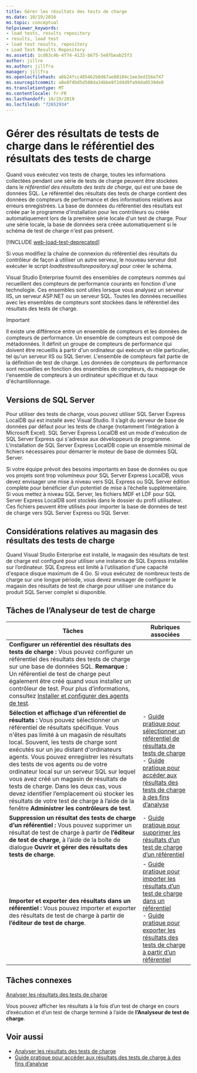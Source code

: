 ```yaml
---
title: Gérer les résultats des tests de charge
ms.date: 10/19/2016
ms.topic: conceptual
helpviewer_keywords:
- load tests, results repository
- results, load test
- load test results, repository
- Load Test Results Repository
ms.assetid: 1cd63c4b-4f74-4133-b675-5e8fbeab25f3
author: jillre
ms.author: jillfra
manager: jillfra
ms.openlocfilehash: a6b24fcc485462b8d67ae88104c1ee3ed156e747
ms.sourcegitcommit: a8e8f4bd5d508da34bbe9f2d4d9fa94da0539de0
ms.translationtype: MT
ms.contentlocale: fr-FR
ms.lasthandoff: 10/19/2019
ms.locfileid: "72652934"
---
```

# <a name="manage-load-test-results-in-the-load-test-results-repository"></a>Gérer des résultats de tests de charge dans le référentiel des résultats des tests de charge

Quand vous exécutez vos tests de charge, toutes les informations collectées pendant une série de tests de charge peuvent être stockées dans le *référentiel des résultats des tests de charge*, qui est une base de données SQL. Le référentiel des résultats des tests de charge contient des données de compteurs de performance et des informations relatives aux erreurs enregistrées. La base de données du référentiel des résultats est créée par le programme d'installation pour les contrôleurs ou créée automatiquement lors de la première série locale d'un test de charge. Pour une série locale, la base de données sera créée automatiquement si le schéma de test de charge n'est pas présent.

[!INCLUDE [web-load-test-deprecated](includes/web-load-test-deprecated.md)]

Si vous modifiez la chaîne de connexion du référentiel des résultats du contrôleur de façon à utiliser un autre serveur, le nouveau serveur doit exécuter le script *loadtestresultsrepository.sql* pour créer le schéma.

Visual Studio Enterprise fournit des ensembles de compteurs nommés qui recueillent des compteurs de performance courants en fonction d'une technologie. Ces ensembles sont utiles lorsque vous analysez un serveur IIS, un serveur ASP.NET ou un serveur SQL. Toutes les données recueillies avec les ensembles de compteurs sont stockées dans le référentiel des résultats des tests de charge.

> [!IMPORTANT]
> Il existe une différence entre un ensemble de compteurs et les données de compteurs de performance. Un ensemble de compteurs est composé de métadonnées. Il définit un groupe de compteurs de performance qui doivent être recueillis à partir d'un ordinateur qui exécute un rôle particulier, tel qu'un serveur IIS ou SQL Server. L'ensemble de compteurs fait partie de la définition de test de charge. Les données de compteurs de performance sont recueillies en fonction des ensembles de compteurs, du mappage de l'ensemble de compteurs à un ordinateur spécifique et du taux d'échantillonnage.

## <a name="sql-server-versions"></a>Versions de SQL Server

Pour utiliser des tests de charge, vous pouvez utiliser SQL Server Express LocalDB qui est installé avec Visual Studio. Il s’agit du serveur de base de données par défaut pour les tests de charge (notamment l’intégration à Microsoft Excel). SQL Server Express LocalDB est un mode d'exécution de SQL Server Express qui s'adresse aux développeurs de programme. L'installation de SQL Server Express LocalDB copie un ensemble minimal de fichiers nécessaires pour démarrer le moteur de base de données SQL Server.

Si votre équipe prévoit des besoins importants en base de données ou que vos projets sont trop volumineux pour SQL Server Express LocalDB, vous devez envisager une mise à niveau vers SQL Express ou SQL Server édition complète pour bénéficier d’un potentiel de mise à l’échelle supplémentaire. Si vous mettez à niveau SQL Server, les fichiers MDF et LDF pour SQL Server Express LocalDB sont stockés dans le dossier du profil utilisateur. Ces fichiers peuvent être utilisés pour importer la base de données de test de charge vers SQL Server Express ou SQL Server.

## <a name="load-test-results-store-considerations"></a>Considérations relatives au magasin des résultats des tests de charge

Quand Visual Studio Enterprise est installé, le magasin des résultats de test de charge est configuré pour utiliser une instance de SQL Express installée sur l’ordinateur. SQL Express est limité à l'utilisation d'une capacité d'espace disque maximum de 4 Go. Si vous exécutez de nombreux tests de charge sur une longue période, vous devez envisager de configurer le magasin des résultats de test de charge pour utiliser une instance du produit SQL Server complet si disponible.

## <a name="load-test-analyzer-tasks"></a>Tâches de l’Analyseur de test de charge

|Tâches|Rubriques associées|
|-|-----------------------|
|**Configurer un référentiel des résultats des tests de charge :** Vous pouvez configurer un référentiel des résultats des tests de charge sur une base de données SQL. **Remarque :** Un référentiel de test de charge peut également être créé quand vous installez un contrôleur de test. Pour plus d’informations, consultez [Installer et configurer des agents de test](../test/lab-management/install-configure-test-agents.md).||
|**Sélection et affichage d’un référentiel de résultats :** Vous pouvez sélectionner un référentiel de résultats spécifique. Vous n'êtes pas limité à un magasin de résultats local. Souvent, les tests de charge sont exécutés sur un jeu distant d'ordinateurs agents. Vous pouvez enregistrer les résultats des tests de vos agents ou de votre ordinateur local sur un serveur SQL sur lequel vous avez créé un magasin de résultats de tests de charge. Dans les deux cas, vous devez identifier l’emplacement où stocker les résultats de votre test de charge à l’aide de la fenêtre **Administrer les contrôleurs de test**.|-   [Guide pratique pour sélectionner un référentiel de résultats de tests de charge](../test/how-to-select-a-load-test-results-repository.md)<br />-   [Guide pratique pour accéder aux résultats des tests de charge à des fins d’analyse](../test/how-to-access-load-test-results-for-analysis.md)|
|**Suppression un résultat des tests de charge d’un référentiel :** Vous pouvez supprimer un résultat de test de charge à partir de **l’éditeur de test de charge**, à l’aide de la boîte de dialogue **Ouvrir et gérer des résultats des tests de charge**.|-   [Guide pratique pour supprimer les résultats d’un test de charge d’un référentiel](../test/how-to-delete-load-test-results-from-a-repository.md)|
|**Importer et exporter des résultats dans un référentiel :** Vous pouvez importer et exporter des résultats de test de charge à partir de **l’éditeur de test de charge**.|-   [Guide pratique pour importer les résultats d’un test de charge dans un référentiel](../test/how-to-import-load-test-results-into-a-repository.md)<br />-   [Guide pratique pour exporter les résultats des tests de charge à partir d’un référentiel](../test/how-to-export-load-test-results-from-a-repository.md)|

## <a name="related-tasks"></a>Tâches connexes

[Analyser les résultats des tests de charge](../test/analyze-load-test-results-using-the-load-test-analyzer.md)

Vous pouvez afficher les résultats à la fois d’un test de charge en cours d’exécution et d’un test de charge terminé à l’aide de **l’Analyseur de test de charge**.

## <a name="see-also"></a>Voir aussi

- [Analyser les résultats des tests de charge](../test/analyze-load-test-results-using-the-load-test-analyzer.md)
- [Guide pratique pour accéder aux résultats des tests de charge à des fins d’analyse](../test/how-to-access-load-test-results-for-analysis.md)